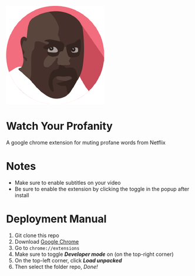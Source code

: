 ![](https://raw.githubusercontent.com/eesayas/watch-your-profanity/master/icon128.png)

# Watch Your Profanity
A google chrome extension for muting profane words from Netflix

# Notes
- Make sure to enable subtitles on your video
- Be sure to enable the extension by clicking the toggle in the popup after install

# Deployment Manual
1. Git clone this repo
2. Download [Google Chrome](https://www.google.ca/chrome/)
3. Go to ```chrome://extensions```
4. Make sure to toggle ***Developer mode*** on (on the top-right corner)
5. On the top-left corner, click ***Load unpacked***
6. Then select the folder repo, *Done!*